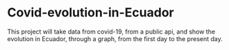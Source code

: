 # Covid-evolution-in-Ecuador
This project will take data from covid-19, from a public api, and show the evolution in Ecuador, through a graph, from the first day to the present day.
